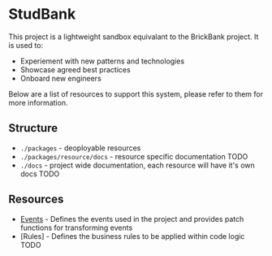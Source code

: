 # StudBank

This project is a lightweight sandbox equivalant to the BrickBank project.
It is used to: 
 - Experiement with new patterns and technologies
 - Showcase agreed best practices
 - Onboard new engineers

Below are a list of resources to support this system, please refer to them for more information.

## Structure
 - `./packages` - deoployable resources
 - `./packages/resource/docs` - resource specific documentation
 TODO
 - `./docs` - project wide documentation, each resource will have it's own docs
 TODO

## Resources
 - [Events](packages/events/README.md) - Defines the events used in the project and provides patch functions for transforming events
 - [Rules] - Defines the business rules to be applied within code logic
TODO
